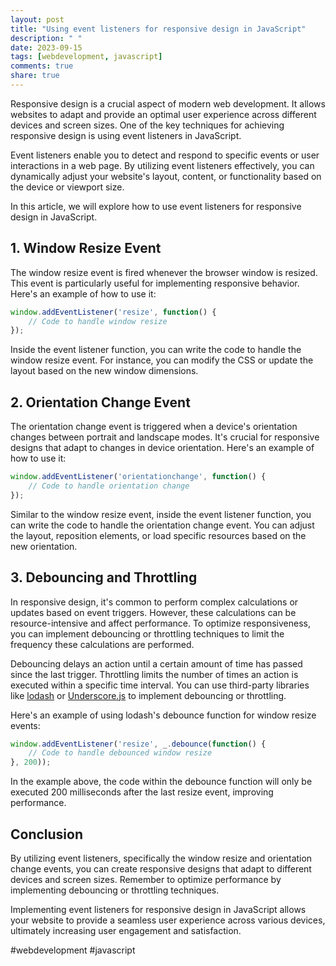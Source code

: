 ```yaml
---
layout: post
title: "Using event listeners for responsive design in JavaScript"
description: " "
date: 2023-09-15
tags: [webdevelopment, javascript]
comments: true
share: true
---
```


Responsive design is a crucial aspect of modern web development. It allows websites to adapt and provide an optimal user experience across different devices and screen sizes. One of the key techniques for achieving responsive design is using event listeners in JavaScript.

Event listeners enable you to detect and respond to specific events or user interactions in a web page. By utilizing event listeners effectively, you can dynamically adjust your website's layout, content, or functionality based on the device or viewport size.

In this article, we will explore how to use event listeners for responsive design in JavaScript.

## 1. Window Resize Event

The window resize event is fired whenever the browser window is resized. This event is particularly useful for implementing responsive behavior. Here's an example of how to use it:

```javascript
window.addEventListener('resize', function() {
    // Code to handle window resize
});
```

Inside the event listener function, you can write the code to handle the window resize event. For instance, you can modify the CSS or update the layout based on the new window dimensions.

## 2. Orientation Change Event

The orientation change event is triggered when a device's orientation changes between portrait and landscape modes. It's crucial for responsive designs that adapt to changes in device orientation. Here's an example of how to use it:

```javascript
window.addEventListener('orientationchange', function() {
    // Code to handle orientation change
});
```

Similar to the window resize event, inside the event listener function, you can write the code to handle the orientation change event. You can adjust the layout, reposition elements, or load specific resources based on the new orientation.

## 3. Debouncing and Throttling

In responsive design, it's common to perform complex calculations or updates based on event triggers. However, these calculations can be resource-intensive and affect performance. To optimize responsiveness, you can implement debouncing or throttling techniques to limit the frequency these calculations are performed.

Debouncing delays an action until a certain amount of time has passed since the last trigger. Throttling limits the number of times an action is executed within a specific time interval. You can use third-party libraries like [lodash](https://lodash.com/) or [Underscore.js](https://underscorejs.org/) to implement debouncing or throttling.

Here's an example of using lodash's debounce function for window resize events:

```javascript
window.addEventListener('resize', _.debounce(function() {
    // Code to handle debounced window resize
}, 200));
```

In the example above, the code within the debounce function will only be executed 200 milliseconds after the last resize event, improving performance.

## Conclusion

By utilizing event listeners, specifically the window resize and orientation change events, you can create responsive designs that adapt to different devices and screen sizes. Remember to optimize performance by implementing debouncing or throttling techniques.

Implementing event listeners for responsive design in JavaScript allows your website to provide a seamless user experience across various devices, ultimately increasing user engagement and satisfaction.

#webdevelopment #javascript